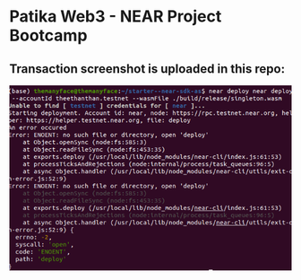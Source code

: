 # Patika Web3 - NEAR Project Bootcamp
## Transaction screenshot is uploaded in this repo:

![Transaction](https://github.com/NonsensicalInsane/patika_web3_NEAR_Project/blob/main/media/Transaction.png)
